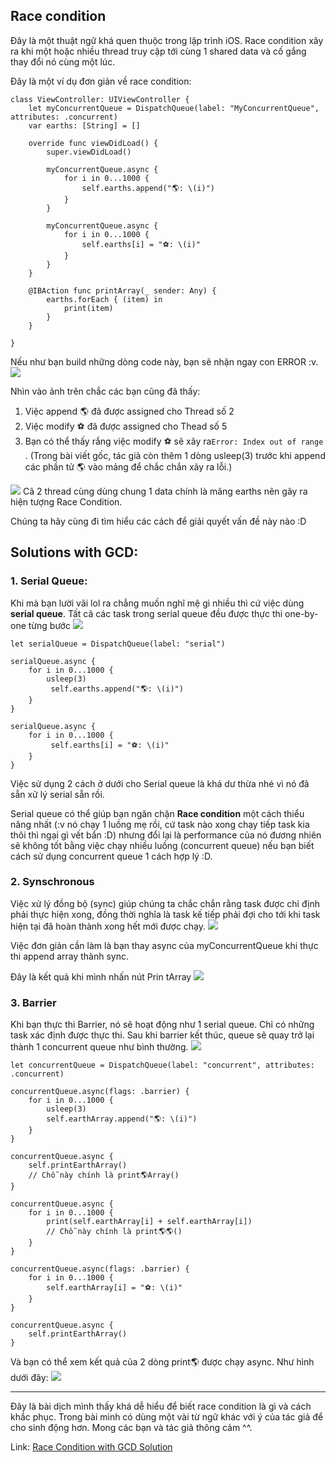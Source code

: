 ## Race condition
Đây là một thuật ngữ khá quen thuộc trong lập trình iOS. Race condition xãy ra khi một hoặc nhiều thread truy cập tới cùng 1 shared data và cố gắng thay đổi nó cùng một lúc.

Đây là một ví dụ đơn giản về race condition:


```
class ViewController: UIViewController {
    let myConcurrentQueue = DispatchQueue(label: "MyConcurrentQueue", attributes: .concurrent)
    var earths: [String] = []
    
    override func viewDidLoad() {
        super.viewDidLoad()
        
        myConcurrentQueue.async {
            for i in 0...1000 {
                self.earths.append("🌎: \(i)")
            }
        }
        
        myConcurrentQueue.async {
            for i in 0...1000 {
                self.earths[i] = "⚽: \(i)"
            }
        }
    }
    
    @IBAction func printArray(_ sender: Any) {
        earths.forEach { (item) in
            print(item)
        }
    }
    
}
```

Nếu như bạn build những dòng code này, bạn sẽ nhận ngay con ERROR :v.
![](https://images.viblo.asia/7cafef80-438c-42c5-aa08-b9f74d03de14.png)

Nhìn vào ảnh trên chắc các bạn cũng đã thấy: 
1. Việc append 🌎 đã được assigned cho Thread số 2 
2. Việc modify ⚽ đã được assigned cho Thead số 5
3. Bạn có thể thấy rắng việc modify ⚽ sẽ xãy ra`Error: Index out of range `. (Trong bài viết gốc, tác giả còn thêm 1 dòng usleep(3) trước khi append các phần tử 🌎 vào mảng để chắc chắn xãy ra lỗi.)

![](https://images.viblo.asia/319137ea-b43d-4075-82e2-5c06f695520a.png)
Cã 2 thread cùng dùng chung 1 data chính là mãng earths nên gây ra hiện tượng Race Condition.

Chúng ta hãy cùng đi tìm hiểu các cách để giải quyết vấn đề này nào :D 
## Solutions with GCD:
### 1. Serial Queue:
Khi mà bạn lười vãi lol ra chẳng muốn nghĩ mệ gì nhiều thì cứ việc dùng **serial queue**. Tất cã các task trong serial queue đều được thực thi one-by-one từng bước
![](https://images.viblo.asia/efa4ef20-e47f-4c28-b1ff-e12ddb42179a.png)

```
let serialQueue = DispatchQueue(label: "serial")

serialQueue.async {
    for i in 0...1000 {
        usleep(3)
         self.earths.append("🌎: \(i)")
    }
}

serialQueue.async {
    for i in 0...1000 {
         self.earths[i] = "⚽: \(i)"
    }
}
```
Việc sử dụng 2 cách ở dưới cho Serial queue là khá dư thừa nhé vì nó đã sẵn xử lý serial sẵn rồi.

Serial queue có thể giúp bạn ngăn chặn **Race condition** một cách thiểu năng nhất (:v nó chạy 1 luồng mẹ rồi, cứ task nào xong chạy tiếp task kia thôi thì ngại gì vết bẩn :D) nhưng đổi lại là performance của nó đương nhiên sẽ không tốt bằng việc chạy nhiều luồng (concurrent queue) nếu bạn biết cách sử dụng concurrent queue 1 cách hợp lý :D.
### 2. Synschronous
Việc xử lý đồng bộ (sync) giúp chúng ta chắc chắn rằng task được chỉ định phải thực hiện xong, đồng thời nghĩa là task kế tiếp phải đợi cho tới khi task hiện tại đã hoàn thành xong hết mới được chạy.
![](https://images.viblo.asia/2e158406-8ab8-4f1c-b40b-206c57540124.png)

Việc đơn giản cần làm là bạn thay async của myConcurrentQueue khi thực thi append array thành sync.

Đây là kết quả khi mình nhấn nút Prin tArray
![](https://images.viblo.asia/ca8de61a-ce42-4514-bcb6-68ce8765965b.png)

### 3. Barrier
Khi bạn thực thi Barrier, nó sẽ hoạt động như 1 serial queue. Chỉ có những task xác định được thực thi. Sau khi barrier kết thúc, queue sẽ quay trở lại thành 1 concurrent queue như bình thường.
![](https://images.viblo.asia/cac31e69-38d8-4624-affe-f3c50effe957.png)
```
let concurrentQueue = DispatchQueue(label: "concurrent", attributes: .concurrent)
        
concurrentQueue.async(flags: .barrier) {
    for i in 0...1000 {
        usleep(3)
        self.earthArray.append("🌎: \(i)")
    }
}

concurrentQueue.async {
    self.printEarthArray()
    // Chỗ này chính là print🌎Array()
}

concurrentQueue.async {
    for i in 0...1000 {
        print(self.earthArray[i] + self.earthArray[i])
        // Chỗ này chính là print🌎🌎()
    }
}

concurrentQueue.async(flags: .barrier) {
    for i in 0...1000 {
        self.earthArray[i] = "⚽: \(i)"
    }
}

concurrentQueue.async {
    self.printEarthArray()
}
```
Và bạn có thể xem kết quả của 2 dòng print🌎 được chạy async. Như hình dưới đây:
![](https://images.viblo.asia/15bda270-433e-478b-a24e-bb97874f5b0e.png)



-----

Đây là bài dịch mình thấy khá dễ hiểu để biết race condition là gì và cách khắc phục. Trong bài mình có dùng một vài từ ngữ khác với ý của tác giả để cho sinh động hơn. Mong các bạn và tác giả thông cảm ^^.

Link: [Race Condition with GCD Solution](https://medium.com/@ji3g4kami/race-condition-with-gcd-e282d62a19c2)